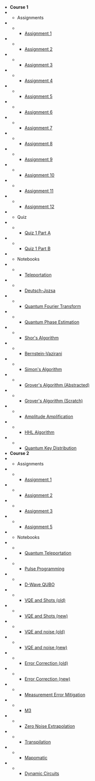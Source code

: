 - **Course 1**
- - Assignments
- - - [Assignment 1](/c1-solutions/assn-1.md)
- - - [Assignment 2](/c1-solutions/assn-2.md)
- - - [Assignment 3](/c1-solutions/assn-3.md)
- - - [Assignment 4](/c1-solutions/assn-4.md)
- - - [Assignment 5](/c1-solutions/assn-5.md)
- - - [Assignment 6](/c1-solutions/assn-6.md)
- - - [Assignment 7](/c1-solutions/assn-7.md)
- - - [Assignment 8](/c1-solutions/assn-8.md)
- - - [Assignment 9](/c1-solutions/assn-9.md)
- - - [Assignment 10](/c1-solutions/assn-10.md)
- - - [Assignment 11](/c1-solutions/assn-11.md)
- - - [Assignment 12](/c1-solutions/assn-12.md)
- - Quiz
- - - [Quiz 1 Part A](/c1-solutions/quiz-1_a.md)
- - - [Quiz 1 Part B](/c1-solutions/quiz-1_b.md)
- - Notebooks
- - - [Teleportation](./notebook.html?c1-mod5/teleportation)
- - - [Deutsch-Jozsa](./notebook.html?c1-mod6/deutsch–jozsa)
- - - [Quantum Fourier Transform](./notebook.html?c1-mod7/qft)
- - - [Quantum Phase Estimation](./notebook.html?c1-mod8/qpe)
- - - [Shor's Algorithm](./notebook.html?c1-mod8/shor)
- - - [Bernstein-Vazirani](./notebook.html?c1-mod9/bv)
- - - [Simon's Algorithm](./notebook.html?c1-mod9/simon)
- - - [Grover's Algorithm (Abstracted)](./notebook.html?c1-mod10/grover)
- - - [Grover's Algorithm (Scratch)](./notebook.html?c1-mod10/grover2)
- - - [Amplitude Amplification](./notebook.html?c1-mod11/ampamp)
- - - [HHL Algorithm](./notebook.html?c1-mod11/hhl)
- - - [Quantum Key Distribution](./notebook.html?c1-mod12/qkd)
- **Course 2**
- - Assignments
- - - [Assignment 1](/c2-solutions/assn-1.md)
- - - [Assignment 2](/c2-solutions/assn-2.md)
- - - [Assignment 3](/c2-solutions/assn-3.md)
- - - [Assignment 5](/c2-solutions/assn-5.md)
- - Notebooks
- - - [Quantum Teleportation](./notebook.html?c2-mod1/teleportation)
- - - [Pulse Programming](./notebook.html?c2-mod2/pulse)
- - - [D-Wave QUBO](./notebook.html?c2-mod4/dwave)
- - - [VQE and Shots (old)](./notebook.html?c2-mod5/VQEshots-old)
- - - [VQE and Shots (new)](./notebook.html?c2-mod5/VQEshots-new)
- - - [VQE and noise (old)](./notebook.html?c2-mod5/VQEnoise-old)
- - - [VQE and noise (new)](./notebook.html?c2-mod5/VQEnoise-new)
- - - [Error Correction (old)](./notebook.html?c2-mod6/ECC-old)
- - - [Error Correction (new)](./notebook.html?c2-mod6/ECC-new)
- - - [Measurement Error Mitigation](./notebook.html?c2-mod6/mem)
- - - [M3](./notebook.html?c2-mod7/m3)
- - - [Zero Noise Extrapolation](./notebook.html?c2-mod7/zne)
- - - [Transpilation](./notebook.html?c2-mod8/transpile)
- - - [Mapomatic](./notebook.html?c2-mod8/mapomatic)
- - - [Dynamic Circuits](./notebook.html?c2-mod8/dynamic)